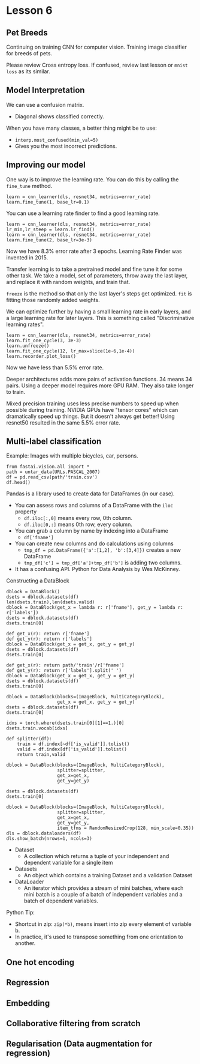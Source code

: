 # Lesson 6

## Pet Breeds

Continuing on training CNN for computer vision. Training image classifier for breeds of pets.

Please review Cross entropy loss. If confused, review last lesson or `mnist loss` as its similar.

## Model Interpretation

We can use a confusion matrix. 
* Diagonal shows classified correctly.

When you have many classes, a better thing might be to use: 
* `interp.most_confused(min_val=5)`
* Gives you the most incorrect predictions.

## Improving our model

One way is to improve the learning rate. You can do this by calling the `fine_tune` method.
```
learn = cnn_learner(dls, resnet34, metrics=error_rate)
learn.fine_tune(1, base_lr=0.1)
```

You can use a learning rate finder to find a good learning rate.
```
learn = cnn_learner(dls, resnet34, metrics=error_rate)
lr_min,lr_steep = learn.lr_find()
learn = cnn_learner(dls, resnet34, metrics=error_rate)
learn.fine_tune(2, base_lr=3e-3)
```
Now we have 8.3% error rate after 3 epochs. Learning Rate Finder was invented in 2015. 

Transfer learning is to take a pretrained model and fine tune it for some other task.
We take a model, set of parameters, throw away the last layer, and replace it with random weights, and train that.

`freeze` is the method so that only the last layer's steps get optimized.
`fit` is fitting those randomly added weights.

We can optimize further by having a small learning rate in early layers, and a large learning rate for later layers.
This is something called "Discriminative learning rates".
```
learn = cnn_learner(dls, resnet34, metrics=error_rate)
learn.fit_one_cycle(3, 3e-3)
learn.unfreeze()
learn.fit_one_cycle(12, lr_max=slice(1e-6,1e-4))
learn.recorder.plot_loss()
```
Now we have less than 5.5% error rate.

Deeper architectures adds more pairs of activation functions. 34 means 34 pairs.
Using a deeper model requires more GPU RAM. They also take longer to train.

Mixed precision training uses less precise numbers to speed up when possible during training.
NVIDIA GPUs have "tensor cores" which can dramatically speed up things.
But it doesn't always get better! Using resnet50 resulted in the same 5.5% error rate.

## Multi-label classification

Example: Images with multiple bicycles, car, persons.
```
from fastai.vision.all import *
path = untar_data(URLs.PASCAL_2007)
df = pd.read_csv(path/'train.csv')
df.head()
```

Pandas is a library used to create data for DataFrames (in our case). 
* You can assess rows and columns of a DataFrame with the `iloc` property
  * `df.iloc[:,0]` means every row, 0th column.
  * `df.iloc[0,:]` means 0th row, every column.
* You can grab a column by name by indexing into a DataFrame
  * `df['fname']`
* You can create new columns and do calculations using columns
  * `tmp_df = pd.DataFrame({'a':[1,2], 'b':[3,4]})` creates a new DataFrame
  * `tmp_df['c'] = tmp_df['a']+tmp_df['b']` is adding two columns.
* It has a confusing API. Python for Data Analysis by Wes McKinney.


Constructing a DataBlock
```
dblock = DataBlock()
dsets = dblock.datasets(df)
len(dsets.train),len(dsets.valid)
dblock = DataBlock(get_x = lambda r: r['fname'], get_y = lambda r: r['labels'])
dsets = dblock.datasets(df)
dsets.train[0]

def get_x(r): return r['fname']
def get_y(r): return r['labels']
dblock = DataBlock(get_x = get_x, get_y = get_y)
dsets = dblock.datasets(df)
dsets.train[0]

def get_x(r): return path/'train'/r['fname']
def get_y(r): return r['labels'].split(' ')
dblock = DataBlock(get_x = get_x, get_y = get_y)
dsets = dblock.datasets(df)
dsets.train[0]

dblock = DataBlock(blocks=(ImageBlock, MultiCategoryBlock),
                   get_x = get_x, get_y = get_y)
dsets = dblock.datasets(df)
dsets.train[0]

idxs = torch.where(dsets.train[0][1]==1.)[0]
dsets.train.vocab[idxs]

def splitter(df):
    train = df.index[~df['is_valid']].tolist()
    valid = df.index[df['is_valid']].tolist()
    return train,valid

dblock = DataBlock(blocks=(ImageBlock, MultiCategoryBlock),
                   splitter=splitter,
                   get_x=get_x, 
                   get_y=get_y)

dsets = dblock.datasets(df)
dsets.train[0]

dblock = DataBlock(blocks=(ImageBlock, MultiCategoryBlock),
                   splitter=splitter,
                   get_x=get_x, 
                   get_y=get_y,
                   item_tfms = RandomResizedCrop(128, min_scale=0.35))
dls = dblock.dataloaders(df)
dls.show_batch(nrows=1, ncols=3)
```

* Dataset
  * A collection which returns a tuple of your independent and dependent variable for a single item
* Datasets
  * An object which contains a training Dataset and a validation Dataset
* DataLoader
  * An iterator which provides a stream of mini batches, where each mini batch is a couple of a batch of independent 
    variables and a batch of dependent variables.

Python Tip:
* Shortcut in zip: `zip(*b)`, means insert into zip every element of variable b.
* In practice, it's used to transpose something from one orientation to another.

## One hot encoding
## Regression
## Embedding
## Collaborative filtering from scratch
## Regularisation (Data augmentation for regression)
